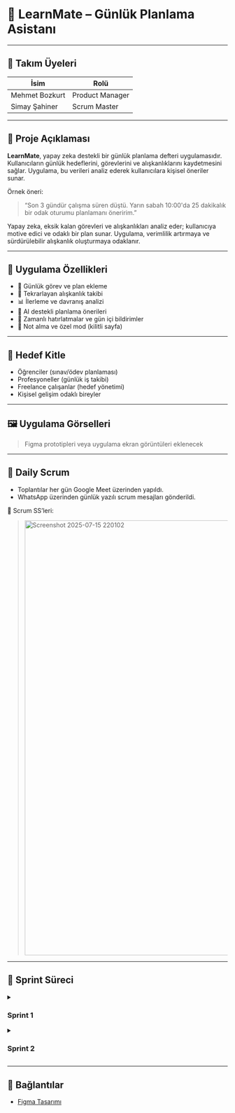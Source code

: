 # 📘 LearnMate – Günlük Planlama Asistanı

---

## 👥 Takım Üyeleri

| İsim | Rolü |
|------|------|
| Mehmet Bozkurt | Product Manager |
| Simay Şahiner | Scrum Master |

---

## 🎯 Proje Açıklaması

**LearnMate**, yapay zeka destekli bir günlük planlama defteri uygulamasıdır. Kullanıcıların günlük hedeflerini, görevlerini ve alışkanlıklarını kaydetmesini sağlar. Uygulama, bu verileri analiz ederek kullanıcılara kişisel öneriler sunar.

Örnek öneri:  
> “Son 3 gündür çalışma süren düştü. Yarın sabah 10:00'da 25 dakikalık bir odak oturumu planlamanı öneririm.”

Yapay zeka, eksik kalan görevleri ve alışkanlıkları analiz eder; kullanıcıya motive edici ve odaklı bir plan sunar. Uygulama, verimlilik artırmaya ve sürdürülebilir alışkanlık oluşturmaya odaklanır.

---

## 🧠 Uygulama Özellikleri

- 📅 Günlük görev ve plan ekleme
- 🔁 Tekrarlayan alışkanlık takibi
- 📊 İlerleme ve davranış analizi
- 🤖 AI destekli planlama önerileri
- 🔔 Zamanlı hatırlatmalar ve gün içi bildirimler
- 📝 Not alma ve özel mod (kilitli sayfa)

---

## 🎯 Hedef Kitle

- Öğrenciler (sınav/ödev planlaması)
- Profesyoneller (günlük iş takibi)
- Freelance çalışanlar (hedef yönetimi)
- Kişisel gelişim odaklı bireyler

---

## 🖼️ Uygulama Görselleri

> Figma prototipleri veya uygulama ekran görüntüleri eklenecek


---

## 📆 Daily Scrum

- Toplantılar her gün Google Meet üzerinden yapıldı.
- WhatsApp üzerinden günlük yazılı scrum mesajları gönderildi.

📸 Scrum SS’leri:
> <img width="1876" height="994" alt="Screenshot 2025-07-15 220102" src="https://github.com/user-attachments/assets/a2f49afe-e3ac-4598-a12e-ab6866667dae" />


---

## 🔄 Sprint Süreci

<details>
<summary><h3>Sprint 1</h3></summary>

### 🎯 Hedefler
- [x] Proje fikrinin belirlenmesi  
- [x] Yapay zeka mekanizması için ihtiyaç analizi  
- [x] Rol ve görev dağılımı  
- [ ] Arayüz ilk taslağı

---

### 📌 Backlog
- Kullanıcı analizi ve persona oluşturuldu
- Rakip uygulama analizi yapıldı
- AI öneri sistemi için kural tabanlı mantık geliştirilmeye başlandı

---

### 🔍 Review
- Proje fikri netleşti  
- Yapay zekaya dayalı öneri sisteminin temel yapısı planlandı

---

### 🔁 Retrospective
- ✅ Takım içi iletişim güçlüydü  
- ⚠️ Tasarım süreci biraz yavaş ilerledi  
- 🛠️ UI/UX için haftalık Figma çalışmaları planlandı

---

### 🧮 Puanlama

| Kategori | Puan (0-10) |
|----------|-------------|
| Fikir Geliştirme | **[10]** |
| Araştırma Derinliği | **[8]** |
| Süreç Takibi | **[7]** |
| Takım Uyumu | **[8]** |
| Teknik Çıktılar | **[8]** |

🧠 **Puanlama Mantığı:**  
Sprint içeriğine göre 50 puan üzerinden değerlendirme yapılmıştır.

</details>

<details>
<summary><h3>Sprint 2</h3></summary>

### 🎯 Hedefler
- [x] Ana sayfa HTML ve TailwindCSS ile oluşturulacak  
- [x] Görev ekleme/silme işlevleri geliştirilecek  
- [x] Enter ile görev ekleme desteği eklenecek  
- [x] Günlük his ve değerlendirme alanları eklenecek  
- [x] AI öneri kutusu tasarlanacak  
- [x] Dark tema entegre edilecek  
- [x] FastAPI ile backend başlangıcı yapılacak

---

### 📌 Backlog
- Görev listesi kutucukları tamamlandı  
- Enter tuşuyla görev ekleme sağlandı  
- His/duygu ve gelişim alanları tasarlandı  
- Yapay zeka öneri kutusu görsel olarak oluşturuldu  
- FastAPI backend temel yapısı başlatıldı  
- Tüm frontend TailwindCSS ile responsive hale getirildi

---

### 🔍 Review
- Ana sayfa tasarımı tamamlandı  
- Görevler checkbox ve silme butonlarıyla işlevsel hale getirildi  
- Yapay zeka öneri kutusu statik öneriyle gösterildi  
- FastAPI backend hazırlandı (veritabanı kullanılmadan)  
- Uygulama dark temaya uygun şekilde geliştirildi  
- Sprint hedeflerinin tamamı başarıyla yerine getirildi

---

### 🔁 Retrospective
- ✅ Görev yönetimi ve etkileşimli yapı stabil çalışıyor  
- ✅ Takım içi koordinasyon sorunsuzdu  
- ⚠️ AI önerisi henüz statik yapıda  
- 🛠️ 3. sprint’te AI önerisi dinamik hale getirilecek  
- 🔄 FastAPI ile AI endpoint yapısı oluşturulacak  
- 🌙 Tema geçiş opsiyonları değerlendirilecek

---

### 🧮 Puanlama

| Kategori | Puan (0-10) |
|----------|-------------|
| UI Uygulama | **[9]** |
| Etkileşimli Yapı | **[9]** |
| Teknik Derinlik | **[8]** |
| Takım Uyumu | **[9]** |
| Süreç Yönetimi | **[8]** |

🧠 **Puanlama Mantığı:**  
Sprint 2 içeriği 50 puan üzerinden değerlendirilmiştir.  
Tasarım ve etkileşimli yapı eksiksiz tamamlandı, yalnızca AI öneri kısmı şimdilik statik olarak kaldı.

</details>

---

## 🔗 Bağlantılar

- [Figma Tasarımı](EKLENECEK_LINK)

